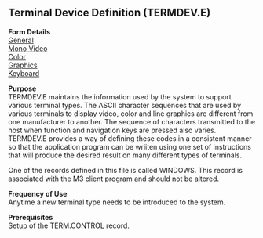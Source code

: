 ##  Terminal Device Definition (TERMDEV.E)

<PageHeader />

**Form Details**  
[ General ](TERMDEV-E-1/README.md)   
[ Mono Video ](TERMDEV-E-2/README.md)   
[ Color ](TERMDEV-E-3/README.md)   
[ Graphics ](TERMDEV-E-4/README.md)   
[ Keyboard ](TERMDEV-E-5/README.md)   

**Purpose**  
TERMDEV.E maintains the information used by the system to support various
terminal types. The ASCII character sequences that are used by various
terminals to display video, color and line graphics are different from one
manufacturer to another. The sequence of characters transmitted to the host
when function and navigation keys are pressed also varies. TERMDEV.E provides
a way of defining these codes in a consistent manner so that the application
program can be wriiten using one set of instructions that will produce the
desired result on many different types of terminals.  
  
One of the records defined in this file is called WINDOWS. This record is
associated with the M3 client program and should not be altered.

**Frequency of Use**  
Anytime a new terminal type needs to be introduced to the system.

**Prerequisites**  
Setup of the TERM.CONTROL record.

<badge text= "Version 8.10.57" vertical="middle" />

<PageFooter />